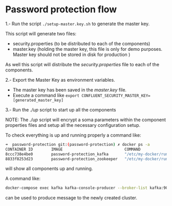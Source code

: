 # Password protection flow


1.- Run the script `./setup-master.key.sh` to generate the master key.

This script will generate two files:
* security.properties (to be distributed to each of the components)
* master.key (holding the master key, this file is only for demo purposes. Master key should not be stored in disk for production )

As well this script will distribute the _security.properties_ file to each of the components.

2.- Export the Master Key as environment variables.

* The master key has been saved in the _master.key_ file.
* Execute a command like `export CONFLUENT_SECURITY_MASTER_KEY=[generated_master_key]`

3.- Run the _./up_ script to start up all the components

NOTE: The _./up_ script will encrypt a soma parameters within the component properties files and setup all the necessary configuration setup.

To check everything is up and running properly a command like:

```bash
➜  password-protection git:(password-protection) ✗ docker ps -a
CONTAINER ID        IMAGE                           COMMAND                CREATED             STATUS              PORTS                    NAMES
8ccc738e4be0        password-protection_kafka       "/etc/my-docker/run"   3 minutes ago       Up 3 minutes        0.0.0.0:9092->9092/tcp   kafka
8833f8253d23        password-protection_zookeeper   "/etc/my-docker/run"   5 minutes ago       Up 5 minutes        2181/tcp, 9092/tcp      zookeeper
```
 will show all components up and running.

A command like:

```bash
docker-compose exec kafka kafka-console-producer --broker-list kafka:9092 --topic test-topic --producer.config=/etc/kafka/kafka.properties
```

can be used to produce message to the newly created cluster.
